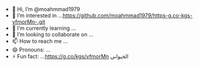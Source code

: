 - 👋 Hi, I’m @moahmmad1979
- 👀 I’m interested in ...https://github.com/moahmmad1979/https-g.co-kgs-vfmorMn-.git
- 🌱 I’m currently learning ...
- 💞️ I’m looking to collaborate on ...
- 📫 How to reach me ...
- 😄 Pronouns: ...
- ⚡ Fun fact: ...https://g.co/kgs/vfmorMn الخيواني

<!---
moahmmad1979/moahmmad1979 is a ✨ special ✨ repository because its `README.md` (this file) appears on your GitHub profile.
You can click the Preview link to take a look at your changes.
--->
